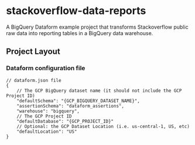 # stackoverflow-data-reports
A BigQuery Dataform example project that transforms Stackoverflow public raw data into reporting tables in a BigQuery data warehouse.


## Project Layout


### Dataform configuration file


```
// dataform.json file
{
    // The GCP BigQuery dataset name (it should not include the GCP Project ID)
    "defaultSchema": "{GCP_BIGQUERY_DATASET_NAME}",
    "assertionSchema": "dataform_assertions",
    "warehouse": "bigquery",
    // The GCP Project ID
    "defaultDatabase": "{GCP_PROJECT_ID}"
    // Optional: the GCP Dataset Location (i.e. us-central-1, US, etc)
    "defaultLocation": "US"
}
```